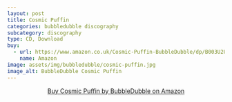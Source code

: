 ```yaml
---
layout: post
title: Cosmic Puffin
categories: bubbledubble discography
subcategory: discography
type: CD, Download
buy:
  - url: https://www.amazon.co.uk/Cosmic-Puffin-BubbleDubble/dp/B003U2UKB4
    name: Amazon
image: assets/img/bubbledubble/cosmic-puffin.jpg
image_alt: BubbleDubble Cosmic Puffin
---
```

<p style="text-align: center;">
  <a href="https://www.amazon.co.uk/Cosmic-Puffin-BubbleDubble/dp/B003U2UKB4"  target="_blank" rel="noopener noreferrer">Buy Cosmic Puffin by BubbleDubble on Amazon</a>
</p>

